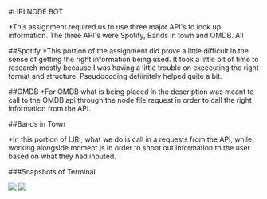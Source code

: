 #LIRI NODE BOT

*This assignment required us to use three major API's to look up information. The three API's were Spotify, Bands in town and OMDB. All 



##Spotify
*This portion of the assignment did prove a little difficult in the sense of getting the right information being used. It took a little bit of time to research mostly because I was having a little trouble on excecuting the right format and structure. Pseudocoding defiinitely helped quite a bit. 


##OMDB
*For OMDB what is being placed in the description was meant to call to the OMDB api through the node file request in order to call the right information from the API. 




##Bands in Town 

*In this portion of LIRI, what we do is call in a requests from the API, while working alongside moment.js in order to shoot out information to the user based on what they had inputed. 


###Snapshots of Terminal

![](images/IMG_4347.HEIC)
![](images/IMG_4348.HEIC)